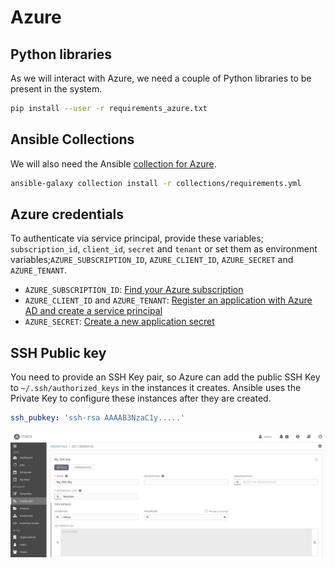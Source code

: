# Azure

## Python libraries

As we will interact with Azure, we need a couple of Python libraries to be present in the system.

```bash
pip install --user -r requirements_azure.txt
```

## Ansible Collections

We will also need the Ansible [collection for Azure](https://github.com/ansible-collections/azure#ansible-collection-for-azure).

```bash
ansible-galaxy collection install -r collections/requirements.yml
```

## Azure credentials

To authenticate via service principal, provide these variables; `subscription_id`, `client_id`, `secret` and `tenant` or set them as environment variables;`AZURE_SUBSCRIPTION_ID`, `AZURE_CLIENT_ID`, `AZURE_SECRET` and `AZURE_TENANT`.

- `AZURE_SUBSCRIPTION_ID`: [Find your Azure subscription](https://docs.microsoft.com/en-us/azure/media-services/latest/setup-azure-subscription-how-to?tabs=portal)
- `AZURE_CLIENT_ID` and `AZURE_TENANT`: [Register an application with Azure AD and create a service principal](https://docs.microsoft.com/en-us/azure/active-directory/develop/howto-create-service-principal-portal#register-an-application-with-azure-ad-and-create-a-service-principal)
- `AZURE_SECRET`: [Create a new application secret](https://docs.microsoft.com/en-us/azure/active-directory/develop/howto-create-service-principal-portal#option-2-create-a-new-application-secret)

## SSH Public key

You need to provide an SSH Key pair, so Azure can add the public SSH Key to `~/.ssh/authorized_keys` in the instances it creates. Ansible uses the Private Key to configure these instances after they are created.

```yaml
ssh_pubkey: 'ssh-rsa AAAAB3NzaC1y.....'
```

<p align="center">
<img src="./pictures/tower_SSH_Key.png">
</p>
